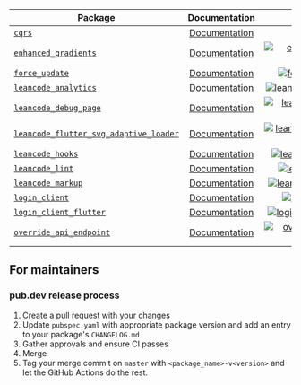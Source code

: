 | Package                                               |                    Documentation                     |                                                       pub                                                       |                                        CI                                        |
|-------------------------------------------------------| :--------------------------------------------------: | :-------------------------------------------------------------------------------------------------------------: | :------------------------------------------------------------------------------: |
| [`cqrs`][cqrs-link]                                   |         [Documentation][cqrs-documentation]          |                          [![cqrs pub.dev badge][cqrs-pub-badge]][cqrs-pub-badge-link]                           |                  [![][cqrs-build-badge]][cqrs-build-badge-link]                  |
| [`enhanced_gradients`][enhanced_gradients-link]       |  [Documentation][enhanced_gradients-documentation]   |     [![enhanced_gradients pub.dev badge][enhanced_gradients-pub-badge]][enhanced_gradients-pub-badge-link]      |    [![][enhanced_gradients-build-badge]][enhanced_gradients-build-badge-link]    |
| [`force_update`][force_update-link]                                   |         [Documentation][force_update-documentation]          |                          [![force_update pub.dev badge][force_update-pub-badge]][force_update-pub-badge-link]                           |                  [![][force_update-build-badge]][force_update-build-badge-link]                  |
| [`leancode_analytics`][leancode_analytics-link]         |  [Documentation][leancode_analytics-documentation]   |     [![leancode_analytics pub.dev badge][leancode_analytics-pub-badge]][leancode_analytics-pub-badge-link]      |    [![][leancode_analytics-build-badge]][leancode_analytics-build-badge-link]    |
| [`leancode_debug_page`][leancode_debug_page-link]         |  [Documentation][leancode_debug_page-documentation]   |     [![leancode_debug_page pub.dev badge][leancode_debug_page-pub-badge]][leancode_debug_page-pub-badge-link]      |    [![][leancode_debug_page-build-badge]][leancode_debug_page-build-badge-link]    |
| [`leancode_flutter_svg_adaptive_loader`][leancode_flutter_svg_adaptive_loader-link]               |    [Documentation][leancode_flutter_svg_adaptive_loader-documentation]     |           [![leancode_flutter_svg_adaptive_loader pub.dev badge][leancode_flutter_svg_adaptive_loader-pub-badge]][leancode_flutter_svg_adaptive_loader-pub-badge-link]            |        [![][leancode_flutter_svg_adaptive_loader-build-badge]][leancode_flutter_svg_adaptive_loader-build-badge-link]        |
| [`leancode_hooks`][leancode_hooks-link]               |    [Documentation][leancode_hooks-documentation]     |           [![leancode_hooks pub.dev badge][leancode_hooks-pub-badge]][leancode_hooks-pub-badge-link]            |        [![][leancode_hooks-build-badge]][leancode_hooks-build-badge-link]        |
| [`leancode_lint`][leancode_lint-link]                 |     [Documentation][leancode_lint-documentation]     |             [![leancode_lint pub.dev badge][leancode_lint-pub-badge]][leancode_lint-pub-badge-link]             |         [![][leancode_lint-build-badge]][leancode_lint-build-badge-link]         |
| [`leancode_markup`][leancode_markup-link]             |  [Documentation][leancode_markup-documentation]   |     [![leancode_markup pub.dev badge][leancode_markup-pub-badge]][leancode_markup-pub-badge-link]      |    [![][leancode_markup-build-badge]][leancode_markup-build-badge-link]    |
| [`login_client`][login_client-link]                   |     [Documentation][login_client-documentation]      |              [![login_client pub.dev badge][login_client-pub-badge]][login_client-pub-badge-link]               |          [![][login_client-build-badge]][login_client-build-badge-link]          |
| [`login_client_flutter`][login_client_flutter-link]   | [Documentation][login_client_flutter-documentation]  |  [![login_client_flutter pub.dev badge][login_client_flutter-pub-badge]][login_client_flutter-pub-badge-link]   |  [![][login_client_flutter-build-badge]][login_client_flutter-build-badge-link]  |
| [`override_api_endpoint`][override_api_endpoint-link] | [Documentation][override_api_endpoint-documentation] | [![override_api_endpoint pub.dev badge][override_api_endpoint-pub-badge]][override_api_endpoint-pub-badge-link] | [![][override_api_endpoint-build-badge]][override_api_endpoint-build-badge-link] |

## For maintainers

### pub.dev release process

1. Create a pull request with your changes
2. Update `pubspec.yaml` with appropriate package version and add an entry to your package's `CHANGELOG.md`
3. Gather approvals and ensure CI passes
4. Merge
5. Tag your merge commit on `master` with `<package_name>-v<version>` and let the GitHub Actions do the rest.

[cqrs-link]: https://github.com/leancodepl/flutter_corelibrary/tree/master/packages/cqrs
[cqrs-documentation]: https://pub.dev/documentation/cqrs/latest/
[cqrs-pub-badge]: https://img.shields.io/pub/v/cqrs
[cqrs-pub-badge-link]: https://pub.dev/packages/cqrs
[cqrs-build-badge]: https://img.shields.io/github/actions/workflow/status/leancodepl/flutter_corelibrary/cqrs-test.yml?branch=master
[cqrs-build-badge-link]: https://github.com/leancodepl/flutter_corelibrary/actions/workflows/cqrs-test.yml

[enhanced_gradients-link]: https://github.com/leancodepl/flutter_corelibrary/tree/master/packages/enhanced_gradients
[enhanced_gradients-documentation]: https://pub.dev/documentation/enhanced_gradients/latest/
[enhanced_gradients-pub-badge]: https://img.shields.io/pub/v/enhanced_gradients
[enhanced_gradients-pub-badge-link]: https://pub.dev/packages/enhanced_gradients
[enhanced_gradients-build-badge]: https://img.shields.io/github/actions/workflow/status/leancodepl/flutter_corelibrary/enhanced_gradients-test.yml?branch=master
[enhanced_gradients-build-badge-link]: https://github.com/leancodepl/flutter_corelibrary/actions/workflows/enhanced_gradients-test.yml

[force_update-link]: https://github.com/leancodepl/flutter_corelibrary/tree/master/packages/force_update
[force_update-documentation]: https://pub.dev/documentation/force_update/latest/
[force_update-pub-badge]: https://img.shields.io/pub/v/force_update
[force_update-pub-badge-link]: https://pub.dev/packages/force_update
[force_update-build-badge]: https://img.shields.io/github/actions/workflow/status/leancodepl/flutter_corelibrary/force_update-test.yml?branch=master
[force_update-build-badge-link]: https://github.com/leancodepl/flutter_corelibrary/actions/workflows/force_update-test.yml

[leancode_analytics-link]: https://github.com/leancodepl/flutter_corelibrary/tree/master/packages/leancode_analytics
[leancode_analytics-documentation]: https://pub.dev/documentation/leancode_analytics/latest/
[leancode_analytics-pub-badge]: https://img.shields.io/pub/v/leancode_analytics
[leancode_analytics-pub-badge-link]: https://pub.dev/packages/leancode_analytics
[leancode_analytics-build-badge]: https://img.shields.io/github/actions/workflow/status/leancodepl/flutter_corelibrary/leancode_analytics-test.yml?branch=master
[leancode_analytics-build-badge-link]: https://github.com/leancodepl/flutter_corelibrary/actions/workflows/leancode_analytics-test.yml

[leancode_debug_page-link]: https://github.com/leancodepl/flutter_corelibrary/tree/master/packages/leancode_debug_page
[leancode_debug_page-documentation]: https://pub.dev/documentation/leancode_debug_page/latest/
[leancode_debug_page-pub-badge]: https://img.shields.io/pub/v/leancode_debug_page
[leancode_debug_page-pub-badge-link]: https://pub.dev/packages/leancode_debug_page
[leancode_debug_page-build-badge]: https://img.shields.io/github/actions/workflow/status/leancodepl/flutter_corelibrary/leancode_debug_page-test.yml?branch=master
[leancode_debug_page-build-badge-link]: https://github.com/leancodepl/flutter_corelibrary/actions/workflows/leancode_debug_page-test.yml

[leancode_flutter_svg_adaptive_loader-link]: https://github.com/leancodepl/flutter_corelibrary/tree/master/packages/leancode_flutter_svg_adaptive_loader
[leancode_flutter_svg_adaptive_loader-documentation]: https://pub.dev/documentation/leancode_flutter_svg_adaptive_loader/latest/
[leancode_flutter_svg_adaptive_loader-pub-badge]: https://img.shields.io/pub/v/leancode_flutter_svg_adaptive_loader
[leancode_flutter_svg_adaptive_loader-pub-badge-link]: https://pub.dev/packages/leancode_flutter_svg_adaptive_loader
[leancode_flutter_svg_adaptive_loader-build-badge]: https://img.shields.io/github/actions/workflow/status/leancodepl/flutter_corelibrary/leancode_flutter_svg_adaptive_loader-test.yml?branch=master
[leancode_flutter_svg_adaptive_loader-build-badge-link]: https://github.com/leancodepl/flutter_corelibrary/actions/workflows/leancode_flutter_svg_adaptive_loader-test.yml

[leancode_hooks-link]: https://github.com/leancodepl/flutter_corelibrary/tree/master/packages/leancode_hooks
[leancode_hooks-documentation]: https://pub.dev/documentation/leancode_hooks/latest/
[leancode_hooks-pub-badge]: https://img.shields.io/pub/v/leancode_hooks
[leancode_hooks-pub-badge-link]: https://pub.dev/packages/leancode_hooks
[leancode_hooks-build-badge]: https://img.shields.io/github/actions/workflow/status/leancodepl/flutter_corelibrary/leancode_hooks-test.yml?branch=master
[leancode_hooks-build-badge-link]: https://github.com/leancodepl/flutter_corelibrary/actions/workflows/leancode_hooks-test.yml

[leancode_lint-link]: https://github.com/leancodepl/flutter_corelibrary/tree/master/packages/leancode_lint
[leancode_lint-documentation]: https://pub.dev/documentation/leancode_lint/latest/
[leancode_lint-pub-badge]: https://img.shields.io/pub/v/leancode_lint
[leancode_lint-pub-badge-link]: https://pub.dev/packages/leancode_lint
[leancode_lint-build-badge]: https://img.shields.io/github/actions/workflow/status/leancodepl/flutter_corelibrary/leancode_lint-test.yml?branch=master
[leancode_lint-build-badge-link]: https://github.com/leancodepl/flutter_corelibrary/actions/workflows/leancode_lint-test.yml

[leancode_markup-link]: https://github.com/leancodepl/flutter_corelibrary/tree/master/packages/leancode_markup
[leancode_markup-documentation]: https://pub.dev/documentation/leancode_markup/latest/
[leancode_markup-pub-badge]: https://img.shields.io/pub/v/leancode_markup
[leancode_markup-pub-badge-link]: https://pub.dev/packages/leancode_markup
[leancode_markup-build-badge]: https://img.shields.io/github/actions/workflow/status/leancodepl/flutter_corelibrary/leancode_markup-test.yml?branch=master
[leancode_markup-build-badge-link]: https://github.com/leancodepl/flutter_corelibrary/actions/workflows/leancode_markup-test.yml

[login_client-link]: https://github.com/leancodepl/flutter_corelibrary/tree/master/packages/login_client
[login_client-documentation]: https://pub.dev/documentation/login_client/latest/
[login_client-pub-badge]: https://img.shields.io/pub/v/login_client
[login_client-pub-badge-link]: https://pub.dev/packages/login_client
[login_client-build-badge]: https://img.shields.io/github/actions/workflow/status/leancodepl/flutter_corelibrary/login_client-test.yml?branch=master
[login_client-build-badge-link]: https://github.com/leancodepl/flutter_corelibrary/actions/workflows/login_client-test.yml

[login_client_flutter-link]: https://github.com/leancodepl/flutter_corelibrary/tree/master/packages/login_client_flutter
[login_client_flutter-documentation]: https://pub.dev/documentation/login_client_flutter/latest/
[login_client_flutter-pub-badge]: https://img.shields.io/pub/v/login_client_flutter
[login_client_flutter-pub-badge-link]: https://pub.dev/packages/login_client_flutter
[login_client_flutter-build-badge]: https://img.shields.io/github/actions/workflow/status/leancodepl/flutter_corelibrary/login_client_flutter-test.yml?branch=master
[login_client_flutter-build-badge-link]: https://github.com/leancodepl/flutter_corelibrary/actions/workflows/login_client_flutter-test.yml

[override_api_endpoint-link]: https://github.com/leancodepl/flutter_corelibrary/tree/master/packages/override_api_endpoint
[override_api_endpoint-documentation]: https://pub.dev/documentation/override_api_endpoint/latest/
[override_api_endpoint-pub-badge]: https://img.shields.io/pub/v/override_api_endpoint
[override_api_endpoint-pub-badge-link]: https://pub.dev/packages/override_api_endpoint
[override_api_endpoint-build-badge]: https://img.shields.io/github/actions/workflow/status/leancodepl/flutter_corelibrary/override_api_endpoint-test.yml?branch=master
[override_api_endpoint-build-badge-link]: https://github.com/leancodepl/flutter_corelibrary/actions/workflows/override_api_endpoint-test.yml
